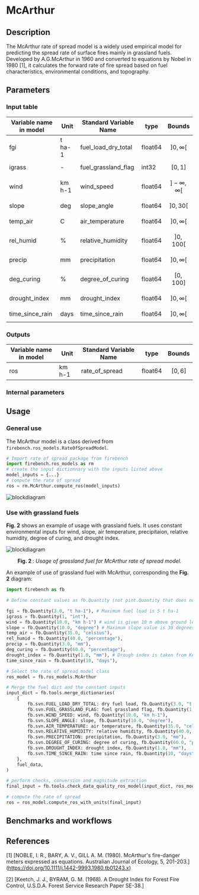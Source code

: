 # McArthur
## Description

The McArthur rate of spread model is a widely used empirical model for predicting the spread rate of surface fires mainly in grassland fuels.
Developed by A.G.McArthur in 1960 and converted to equations by Nobel in 1980 [1], it calculates the forward rate of fire spread based on fuel characteristics, environmental conditions, and topography.

## Parameters
### Input table

Variable name in model      | Unit   | Standard Variable Name    | type      | Bounds
------------------------    | ----   | ----------------------    | ----      | ------
fgi                         | t ha-1 | fuel_load_dry_total       | float64   | $$]0, \infty[$$
igrass                      | -      | fuel_grassland_flag       | int32     | $$[0, 1]$$
wind                        | km h-1 | wind_speed                | float64   | $$]-\infty, \infty[$$
slope                       | deg    | slope_angle               | float64   | $$]0, 30[$$
temp_air                    | C      | air_temperature           | float64   | $$]0, \infty[$$
rel_humid                   | %      | relative_humidity         | float64   | $$]0, 100[$$
precip                      | mm     | precipitation             | float64   | $$]0, \infty[$$
deg_curing                  | %      | degree_of_curing          | float64   | $$[0, 100]$$
drought_index               | mm     | drought_index             | float64   | $$]0, \infty[$$
time_since_rain             | days   | time_since_rain           | float64   | $$]0, \infty[$$

### Outputs

Variable name in model      | Unit   | Standard Variable Name    | type      | Bounds
------------------------    | ----   | ----------------------    | ----      | ------
ros                         | km h-1 | rate_of_spread            | float64   | $$[0, 6]$$

### Internal parameters

## Usage

### General use
The McArthur model is a class derived from `firebench.ros_models.RateOfSpreadModel`.
```python
# Import rate of spread package from firebench
import firebench.ros_models as rm
# create the input dictionnary with the inputs listed above
model_inputs = {...}
# compute the rate of spread
ros = rm.McArthur.compute_ros(model_inputs)
```

![blockdiagram](../../_static/diagram_blocks/ros_model/McArthur.svg)

### Use with grassland fuels 

**Fig. 2** shows an example of usage with grassland fuels.
It uses constant environmental inputs for wind, slope, air temperature, precipitaion, relative humidity, degree of curing, and drought index. 

![blockdiagram](../../_static/images/fire_models_info/diagram_McArthur_grassland.png)
<p style="text-align: center;">
    <strong>
        Fig. 2
    </strong>
    :
    <em>
        Usage of grassland fuel for McArthur rate of spread model. 
    </em>
</p>

An example of use of grassland fuel with McArthur, corresponding the **Fig. 2** diagram:
```python
import firebench as fb

# Define constant values as fb.Quantity (not pint.Quantity that does not share the same unit registry)

fgi = fb.Quantity(3.0, "t ha-1"), # Maximum fuel load is 5 t ha-1
igrass = fb.Quantity(1, "int"),
wind = fb.Quantity(10.0, "km h-1") # wind is given 10 m above ground level
slope = fb.Quantity(10.0, "degree") # Maximum slope value is 30 degrees
temp_air = fb.Quantity(35.0, "celsius"),
rel_humid = fb.Quantity(40.0, "percentage"),
precip = fb.Quantity(3.0, "mm"),
deg_curing = fb.Quantity(60.0, "percentage"),
drought_index = fb.Quantity(1.0, "mm"), # Drough index is taken from Keetch-Byram [2]
time_since_rain = fb.Quantity(10, "days"),

# Select the rate of spread model class
ros_model = fb.ros_models.McArthur

# Merge the fuel dict and the constant inputs
input_dict = fb.tools.merge_dictionaries(
    {
        fb.svn.FUEL_LOAD_DRY_TOTAL: dry fuel load, fb.Quantity(3.0, "t ha-1"),
        fb.svn.FUEL_GRASSLAND_FLAG: fuel grassland flag, fb.Quantity(1, "int"),
        fb.svn.WIND_SPEED: wind, fb.Quantity(10.0, "km h-1"),
        fb.svn.SLOPE_ANGLE: slope, fb.Quantity(10.0, "degree"),
        fb.svn.AIR_TEMPERATURE: air temperature, fb.Quantity(35.0, "celsius"),
        fb.svn.RELATIVE_HUMIDITY: relative humidity, fb.Quantity(40.0, "percentage"),
        fb.svn.PRECIPITATION: precipitation, fb.Quantity(3.0, "mm"),
        fb.svn.DEGREE_OF_CURING: degree of curing, fb.Quantity(60.0, "percentage"),
        fb.svn.DROUGHT_INDEX: drought index, fb.Quantity(1.0, "mm"),
        fb.svn.TIME_SINCE_RAIN: time since rain, fb.Quantity(10, "days"),
    },
    fuel_data,
)

# perform checks, conversion and magnitude extraction
final_input = fb.tools.check_data_quality_ros_model(input_dict, ros_model)

# compute the rate of spread
ros = ros_model.compute_ros_with_units(final_input)
```

## Benchmarks and workflows

## References

[1] [NOBLE, I. R., BARY, A. V., GILL A. M. (1980). McArthur's fire-danger meters expressed as equations. Australian Journal of Ecology, 5, 201-203.] (https://doi.org/10.1111/j.1442-9993.1980.tb01243.x)

[2] [Keetch, J. J., BYRAM, G. M. (1968). A Drought Index for Forest Fire Control, U.S.D.A. Forest Service Research Paper SE-38.] 